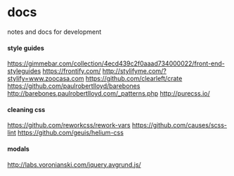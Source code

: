 docs
====

notes and docs for development

#### style guides

https://gimmebar.com/collection/4ecd439c2f0aaad734000022/front-end-styleguides
https://frontify.com/
http://stylifyme.com/?stylify=www.zoocasa.com
https://github.com/clearleft/crate
https://github.com/paulrobertlloyd/barebones
http://barebones.paulrobertlloyd.com/_patterns.php
http://purecss.io/

#### cleaning css

https://github.com/reworkcss/rework-vars
https://github.com/causes/scss-lint
https://github.com/geuis/helium-css

#### modals

http://labs.voronianski.com/jquery.avgrund.js/

